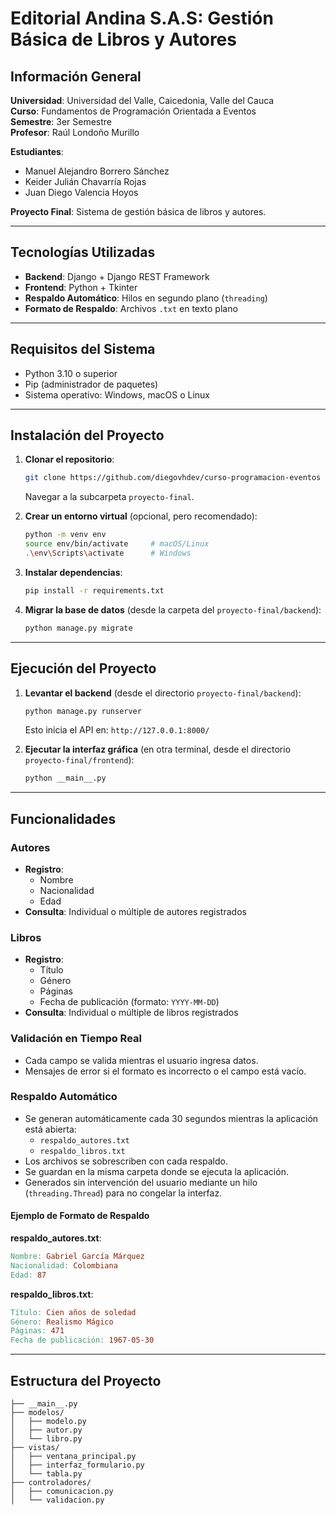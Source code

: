 # Editorial Andina S.A.S: Gestión Básica de Libros y Autores

## Información General

**Universidad**: Universidad del Valle, Caicedonia, Valle del Cauca  
**Curso**: Fundamentos de Programación Orientada a Eventos  
**Semestre**: 3er Semestre  
**Profesor**: Raúl Londoño Murillo  

**Estudiantes**:  
- Manuel Alejandro Borrero Sánchez  
- Keider Julián Chavarría Rojas  
- Juan Diego Valencia Hoyos  

**Proyecto Final**: Sistema de gestión básica de libros y autores.

---

## Tecnologías Utilizadas

- **Backend**: Django + Django REST Framework  
- **Frontend**: Python + Tkinter  
- **Respaldo Automático**: Hilos en segundo plano (`threading`)  
- **Formato de Respaldo**: Archivos `.txt` en texto plano  

---

## Requisitos del Sistema

- Python 3.10 o superior  
- Pip (administrador de paquetes)  
- Sistema operativo: Windows, macOS o Linux  

---

## Instalación del Proyecto

1. **Clonar el repositorio**:
   ```bash
   git clone https://github.com/diegovhdev/curso-programacion-eventos
   ```
   Navegar a la subcarpeta `proyecto-final`.

2. **Crear un entorno virtual** (opcional, pero recomendado):
   ```bash
   python -m venv env
   source env/bin/activate     # macOS/Linux
   .\env\Scripts\activate      # Windows
   ```

3. **Instalar dependencias**:
   ```bash
   pip install -r requirements.txt
   ```

4. **Migrar la base de datos** (desde la carpeta del `proyecto-final/backend`):
   ```bash
   python manage.py migrate
   ```

---

## Ejecución del Proyecto

1. **Levantar el backend** (desde el directorio `proyecto-final/backend`):
   ```bash
   python manage.py runserver
   ```
   Esto inicia el API en: `http://127.0.0.1:8000/`

2. **Ejecutar la interfaz gráfica** (en otra terminal, desde el directorio `proyecto-final/frontend`):
   ```bash
   python __main__.py
   ```

---

## Funcionalidades

### Autores
- **Registro**:
  - Nombre
  - Nacionalidad
  - Edad
- **Consulta**: Individual o múltiple de autores registrados

### Libros
- **Registro**:
  - Título
  - Género
  - Páginas
  - Fecha de publicación (formato: `YYYY-MM-DD`)
- **Consulta**: Individual o múltiple de libros registrados

### Validación en Tiempo Real
- Cada campo se valida mientras el usuario ingresa datos.
- Mensajes de error si el formato es incorrecto o el campo está vacío.

### Respaldo Automático
- Se generan automáticamente cada 30 segundos mientras la aplicación está abierta:
  - `respaldo_autores.txt`
  - `respaldo_libros.txt`
- Los archivos se sobrescriben con cada respaldo.
- Se guardan en la misma carpeta donde se ejecuta la aplicación.
- Generados sin intervención del usuario mediante un hilo (`threading.Thread`) para no congelar la interfaz.

#### Ejemplo de Formato de Respaldo

**respaldo_autores.txt**:
```makefile
Nombre: Gabriel García Márquez
Nacionalidad: Colombiana
Edad: 87
```

**respaldo_libros.txt**:
```makefile
Título: Cien años de soledad
Género: Realismo Mágico
Páginas: 471
Fecha de publicación: 1967-05-30
```

---

## Estructura del Proyecto

```
├── __main__.py
├── modelos/
│   ├── modelo.py
│   ├── autor.py
│   └── libro.py
├── vistas/
│   ├── ventana_principal.py
│   ├── interfaz_formulario.py
│   └── tabla.py
├── controladores/
│   ├── comunicacion.py
│   └── validacion.py
```

